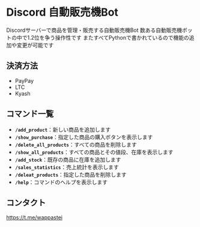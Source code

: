 # Discord 自動販売機Bot
Discordサーバーで商品を管理・販売する自動販売機Bot
数ある自動販売機ボットの中で1.2位を争う操作性です
またすべてPythonで書かれているので機能の追加や変更が可能です

## 決済方法
- PayPay
- LTC
- Kyash

## コマンド一覧
- **`/add_product`**：新しい商品を追加します
- **`/show_purchase`**：指定した商品の購入ボタンを表示します
- **`/delete_all_products`**：すべての商品を削除します
- **`/show_all_products`**：すべての商品とその値段、在庫を表示します
- **`/add_stock`**：既存の商品に在庫を追加します
- **`/sales_statistics`**：売上統計を表示します
- **`/deleat_products`**：指定した商品を削除します
- **`/help`**：コマンドのヘルプを表示します

## コンタクト
https://t.me/wappastei
